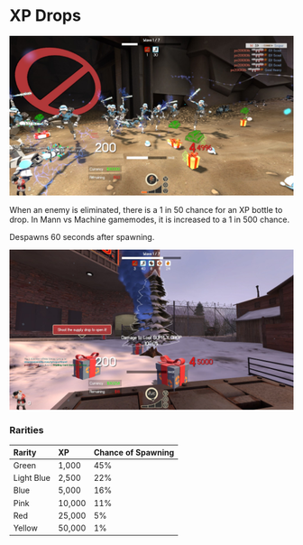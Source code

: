 # XP Drops

![](../../.gitbook/assets/image%20%2820%29.png)

When an enemy is eliminated, there is a 1 in 50 chance for an XP bottle to drop. In Mann vs Machine gamemodes, it is increased to a 1 in 500 chance.

Despawns 60 seconds after spawning.

![In-Game Screenshot](../../.gitbook/assets/image%20%2826%29.png)

### Rarities

| Rarity | XP | Chance of Spawning |
| :--- | :--- | :--- |
| Green | 1,000 | 45% |
| Light Blue | 2,500 | 22% |
| Blue | 5,000 | 16% |
| Pink | 10,000 | 11% |
| Red | 25,000 | 5% |
| Yellow | 50,000 | 1% |

